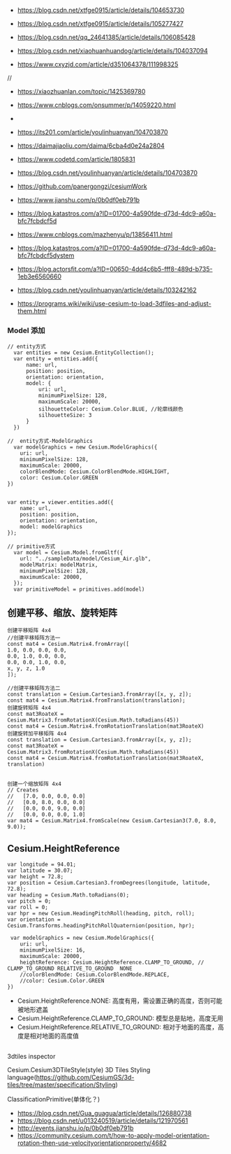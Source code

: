 - https://blog.csdn.net/xtfge0915/article/details/104653730
- https://blog.csdn.net/xtfge0915/article/details/105277427

- https://blog.csdn.net/qq_24641385/article/details/106085428
- https://blog.csdn.net/xiaohuanhuandog/article/details/104037094
- https://www.cxyzjd.com/article/d351064378/111998325

//

- https://xiaozhuanlan.com/topic/1425369780
- https://www.cnblogs.com/onsummer/p/14059220.html

-
- https://its201.com/article/youlinhuanyan/104703870
- https://daimajiaoliu.com/daima/6cba4d0e24a2804
- https://www.codetd.com/article/1805831
- https://blog.csdn.net/youlinhuanyan/article/details/104703870
- https://github.com/panergongzi/cesiumWork
- https://www.jianshu.com/p/0b0df0eb791b
- https://blog.katastros.com/a?ID=01700-4a590fde-d73d-4dc9-a60a-bfc7fcbdcf5d
- https://www.cnblogs.com/mazhenyu/p/13856411.html

- https://blog.katastros.com/a?ID=01700-4a590fde-d73d-4dc9-a60a-bfc7fcbdcf5dystem
- https://blog.actorsfit.com/a?ID=00650-4dd4c6b5-fff8-489d-b735-1eb3e6560660
- https://blog.csdn.net/youlinhuanyan/article/details/103242162
- https://programs.wiki/wiki/use-cesium-to-load-3dfiles-and-adjust-them.html

### Model 添加

```
// entity方式
  var entities = new Cesium.EntityCollection();
  var entity = entities.add({
      name: url,
      position: position,
      orientation: orientation,
      model: {
          uri: url,
          minimumPixelSize: 128,
          maximumScale: 20000,
          silhouetteColor: Cesium.Color.BLUE, //轮廓线颜色
          silhouetteSize: 3
      }
  })
```

```
//  entity方式-ModelGraphics
  var modelGraphics = new Cesium.ModelGraphics({
    uri: url,
    minimumPixelSize: 128,
    maximumScale: 20000,
    colorBlendMode: Cesium.ColorBlendMode.HIGHLIGHT,
    color: Cesium.Color.GREEN
})


var entity = viewer.entities.add({
    name: url,
    position: position,
    orientation: orientation,
    model: modelGraphics
});

```

```
// primitive方式
  var model = Cesium.Model.fromGltf({
    url: "../sampleData/model/Cesium_Air.glb",
    modelMatrix: modelMatrix,
    minimumPixelSize: 128,
    maximumScale: 20000,
  });
  var primitiveModel = primitives.add(model)

```

## 创建平移、缩放、旋转矩阵

```
创建平移矩阵 4x4
//创建平移矩阵方法一
const mat4 = Cesium.Matrix4.fromArray([
1.0, 0.0, 0.0, 0.0,
0.0, 1.0, 0.0, 0.0,
0.0, 0.0, 1.0, 0.0,
x, y, z, 1.0
]);

//创建平移矩阵方法二
const translation = Cesium.Cartesian3.fromArray([x, y, z]);
const mat4 = Cesium.Matrix4.fromTranslation(translation);
创建旋转矩阵 4x4
const mat3RoateX = Cesium.Matrix3.fromRotationX(Cesium.Math.toRadians(45))
const mat4 = Cesium.Matrix4.fromRotationTranslation(mat3RoateX)
创建旋转加平移矩阵 4x4
const translation = Cesium.Cartesian3.fromArray([x, y, z]);
const mat3RoateX = Cesium.Matrix3.fromRotationX(Cesium.Math.toRadians(45))
const mat4 = Cesium.Matrix4.fromRotationTranslation(mat3RoateX, translation)


创建一个缩放矩阵 4x4
// Creates
//   [7.0, 0.0, 0.0, 0.0]
//   [0.0, 8.0, 0.0, 0.0]
//   [0.0, 0.0, 9.0, 0.0]
//   [0.0, 0.0, 0.0, 1.0]
var mat4 = Cesium.Matrix4.fromScale(new Cesium.Cartesian3(7.0, 8.0, 9.0));
```

## Cesium.HeightReference

```
var longitude = 94.01;
var latitude = 30.07;
var height = 72.8;
var position = Cesium.Cartesian3.fromDegrees(longitude, latitude, 72.8);
var heading = Cesium.Math.toRadians(0);
var pitch = 0;
var roll = 0;
var hpr = new Cesium.HeadingPitchRoll(heading, pitch, roll);
var orientation = Cesium.Transforms.headingPitchRollQuaternion(position, hpr);

 var modelGraphics = new Cesium.ModelGraphics({
    uri: url,
    minimumPixelSize: 16,
    maximumScale: 20000,
    heightReference: Cesium.HeightReference.CLAMP_TO_GROUND, // CLAMP_TO_GROUND RELATIVE_TO_GROUND  NONE
    //colorBlendMode: Cesium.ColorBlendMode.REPLACE,
    //color: Cesium.Color.GREEN
})
```

- Cesium.HeightReference.NONE: 高度有用，需设置正确的高度，否则可能被地形遮盖
- Cesium.HeightReference.CLAMP_TO_GROUND: 模型总是贴地，高度无用
- Cesium.HeightReference.RELATIVE_TO_GROUND: 相对于地面的高度，高度是相对地面的高度值

##

3dtiles inspector

Cesium.Cesium3DTileStyle(style)
3D Tiles Styling language(https://github.com/CesiumGS/3d-tiles/tree/master/specification/Styling)

ClassificationPrimitive(单体化？)

- https://blog.csdn.net/Gua_guagua/article/details/126880738
- https://blog.csdn.net/u013240519/article/details/121970561
- http://events.jianshu.io/p/0b0df0eb791b
- https://community.cesium.com/t/how-to-apply-model-orientation-rotation-then-use-velocityorientationproperty/4682

